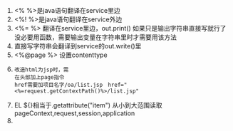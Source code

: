 1. <% %>是java语句翻译在service里边
2. <%! %>是java语句翻译在service外边
3. <%= %> 翻译在service里边，out.print() 如果只是输出字符串直接写就行了没必要用函数，需要输出变量在字符串里时才需要用该方法
4. 直接写字符串会翻译到service的out.write()里
5.  <%@page %> 设置contenttype
6.  ```
    改造html为jsp时，需
    在头部加上page指令
    href需要加项目名字/oa/list.jsp　href="<%=request.getContextPath()%>/list.jsp"
    
    ```
7. EL ${}相当于.getattribute("item") 从小到大范围读取pageContext,request,session,application
8. 
   
